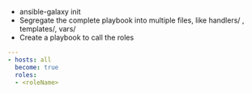 * ansible-galaxy init <roleName>
* Segregate the complete playbook into multiple files, like handlers/ , templates/, vars/
* Create a playbook to call the roles
```yaml
---
- hosts: all
  become: true
  roles:
  - <roleName>
```